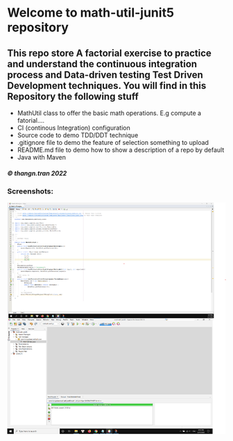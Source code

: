 # Welcome to math-util-junit5 repository
## This repo store A factorial exercise to practice and understand the continuous integration process and Data-driven testing Test Driven Development techniques. You will find in this Repository the following stuff

* MathUtil class to offer the basic math operations. E.g compute a fatorial....
* CI (continous Integration) configuration
* Source code to demo TDD/DDT technique
* .gitignore file to demo the feature of selection something to upload 
* README.md file to demo how to show a description of a repo by default
* Java with Maven

##### © thangn.tran 2022

### Screenshots:
![DTT with TDD using JUnit](https://github.com/thangtn2101/math-util-junit5/blob/main/images/Screenshot%202022-03-17%20202008.png)